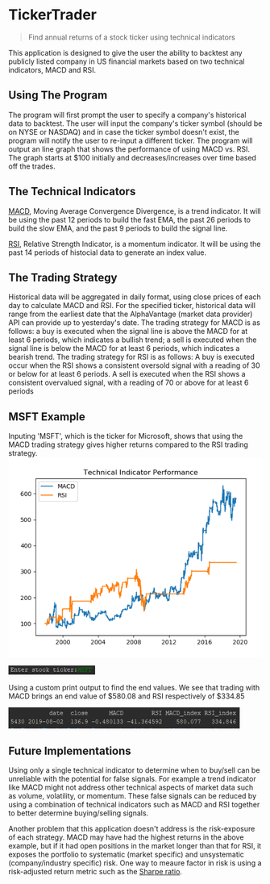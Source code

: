# TickerTrader
>Find annual returns of a stock ticker using technical indicators

This application is designed to give the user the ability to backtest any publicly listed company in US financial markets based on two technical indicators, MACD and RSI.

## Using The Program
The program will first prompt the user to specify a company's historical data to backtest. The user will input the company's ticker symbol (should be on NYSE or NASDAQ) and in case the ticker symbol doesn't exist, the program will notify the user to re-input a different ticker. The program will output an line graph that shows the performance of using MACD vs. RSI. The graph starts at $100 initially and decreases/increases over time based off the trades. 

## The Technical Indicators
[MACD](https://www.investopedia.com/terms/m/macd.asp), Moving Average Convergence Divergence, is a trend indicator. It will be using the past 12 periods to build the fast EMA, the past 26 periods to build the slow EMA, and the past 9 periods to build the signal line.

[RSI](https://www.investopedia.com/terms/r/rsi.asp), Relative Strength Indicator, is a momentum indicator. It will be using the past 14 periods of histocial data to generate an index value.

## The Trading Strategy
Historical data will be aggregated in daily format, using close prices of each day to calculate MACD and RSI. For the specified ticker, historical data will range from the earliest date that the AlphaVantage (market data provider) API can provide up to yesterday's date. The trading strategy for MACD is as follows: a buy is executed when the signal line is above the MACD for at least 6 periods, which indicates a bullish trend; a sell is executed when the signal line is below the MACD for at least 6 periods, which indicates a bearish trend. The trading strategy for RSI is as follows: A buy is executed occur when the RSI shows a consistent oversold signal with a reading of 30 or below for at least 6 periods. A sell is executed when the RSI shows a consistent overvalued signal, with a reading of 70 or above for at least 6 periods

## MSFT Example
Inputing 'MSFT', which is the ticker for Microsoft, shows that using the MACD trading strategy gives higher returns compared to the RSI trading strategy.
![alt text](https://github.com/ssamarakoon/TickerTrader/blob/master/doc/figure.PNG)

![alt text](https://github.com/ssamarakoon/TickerTrader/blob/master/doc/figure1.PNG)

Using a custom print output to find the end values. We see that trading with MACD brings an end value of $580.08 and RSI respectively of $334.85

![alt text](https://github.com/ssamarakoon/TickerTrader/blob/master/doc/figure2.PNG)

## Future Implementations
Using only a single technical indicator to determine when to buy/sell can be unreliable with the potential for false signals. For example a trend indicator like MACD might not address other technical aspects of market data such as volume, volatility, or momentum. These false signals can be reduced by using a combination of technical indicators such as MACD and RSI together to better determine buying/selling signals. 

Another problem that this application doesn't address is the risk-exposure of each strategy. MACD may have had the highest returns in the above example, but if it had open positions in the market longer than that for RSI, it exposes the portfolio to systematic (market specific) and unsystematic (company/industry specific) risk. One way to meaure factor in risk is using a risk-adjusted return metric such as the [Sharpe ratio](https://www.investopedia.com/terms/s/sharperatio.asp). 

